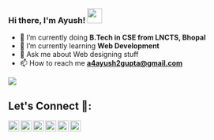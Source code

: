 ### Hi there, I'm Ayush! <img src="https://raw.githubusercontent.com/MartinHeinz/MartinHeinz/master/wave.gif" width="30px">

- 🔭 I’m currently doing **B.Tech in CSE from LNCTS, Bhopal**
- 🌱 I’m currently learning **Web Development**
- 💬 Ask me about Web designing stuff
- 📫 How to reach me **a4ayush2gupta@gmail.com**

<img src="https://github-readme-stats.vercel.app/api?username=ayushguptasah&&show_icons=true&title_color=fffff&icon_color=26B315&text_color=daf7dc&bg_color=151515">

## Let's Connect 👥:
<a href="https://www.linkedin.com/in/ayushguptasah/">
  <img align="left" alt="Ayush's Linkdein" width="22px" src="https://cdn.jsdelivr.net/npm/simple-icons@v3/icons/linkedin.svg" />
</a>
<a href="https://mail.google.com/a4ayush2gupta@gmail.com">
   <img align="left" alt="Ayush's Gmail" width="22px" src="https://cdn.jsdelivr.net/npm/simple-icons@v3/icons/gmail.svg" />
<a href="https://instagram.com/ayushgupta.sah/">
  <img align="left" alt="Ayush's Instagram" width="22px" src="https://cdn.jsdelivr.net/npm/simple-icons@v3/icons/instagram.svg" />
</a>
<a href="https://www.facebook.com/ayushkrsahh/">
  <img align="left" alt="Ayush's Facebook" width="22px" src="https://cdn.jsdelivr.net/npm/simple-icons@v3/icons/facebook.svg" />
</a>
<a href="https://t.me/ayushguptasah">
  <img align="left" alt="Ayush's Telegram" width="22px" src="https://cdn.jsdelivr.net/npm/simple-icons@v3/icons/telegram.svg" />
</a>
<a href="https://twitter.com/ayushguptasah">
  <img align="left" alt="Ayush's Twitter" width="22px" src="https://cdn.jsdelivr.net/npm/simple-icons@v3/icons/twitter.svg" />
</a>
